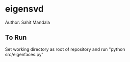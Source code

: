 # eigensvd
Author: Sahit Mandala

## To Run

Set working directory as root of repository and run "python src/eigenfaces.py"

